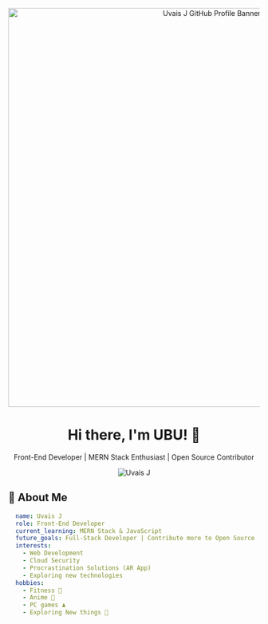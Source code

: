 <!-- Profile Banner -->
<p align="center">
  <img src="https://your-banner-link-here.com" alt="Uvais J GitHub Profile Banner" width="800px">
</p>

<!-- Greeting -->
<h1 align="center">Hi there, I'm UBU! 👋</h1>
<p align="center">Front-End Developer | MERN Stack Enthusiast | Open Source Contributor</p>

<!-- GitHub Stats -->
<p align="center">
  <img src="https://komarev.com/ghpvc/?username=uvais-j&label=Profile%20views&color=0e75b6&style=flat" alt="Uvais J" />
</p>

<!-- About Me -->
## 🚀 About Me
```yaml
  name: Uvais J
  role: Front-End Developer
  current_learning: MERN Stack & JavaScript
  future_goals: Full-Stack Developer | Contribute more to Open Source
  interests:
    - Web Development
    - Cloud Security
    - Procrastination Solutions (AR App)
    - Exploring new technologies
  hobbies:
    - Fitness 💪
    - Anime 🎥
    - PC games ♟️
    - Exploring New things 🚀


